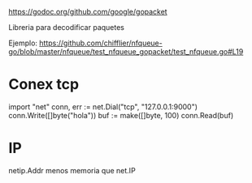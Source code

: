 https://godoc.org/github.com/google/gopacket

Libreria para decodificar paquetes

Ejemplo: https://github.com/chifflier/nfqueue-go/blob/master/nfqueue/test_nfqueue_gopacket/test_nfqueue.go#L19


# Conex tcp
import "net"
conn, err := net.Dial("tcp", "127.0.0.1:9000")
conn.Write([]byte("hola"))
buf := make([]byte, 100)
conn.Read(buf)


# IP
netip.Addr menos memoria que net.IP
